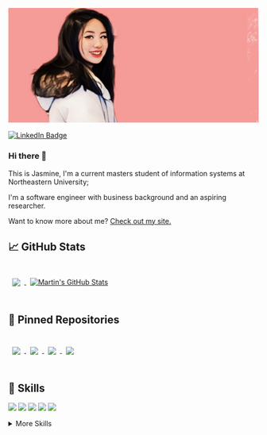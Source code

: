 

<!--
**JasmnC/JasmnC** is a ✨ _special_ ✨ repository because its `README.md` (this file) appears on your GitHub profile.

Here are some ideas to get you started:

- 🔭 I’m currently working on ...
- 🌱 I’m currently learning ...
- 👯 I’m looking to collaborate on ...
- 🤔 I’m looking for help with ...
- 💬 Ask me about ...
- 📫 How to reach me: ...
- 😄 Pronouns: ...
- ⚡ Fun fact: ...
-->

![Banner](https://github.com/JasmnC/JasmnC/blob/main/pro.jpg)

[![LinkedIn Badge](https://img.shields.io/badge/LinkedIn-Profile-informational?style=flat&logo=linkedin&logoColor=white&color=0D76A8)](https://www.linkedin.com/in/jasmine-yj-chen/)

### Hi there 👋

This is Jasmine, I'm a current masters student of information systems at Northeastern University;

I'm a software engineer with business background and an aspiring researcher.

Want to know more about me? [Check out my site.](https://jasmnc.github.io)

## &#x1f4c8; GitHub Stats

<br>
<a href="https://github.com/jasmnc">
  <img align="center" style="margin:0.5rem" src="https://github-readme-stats.vercel.app/api?username=jasmnc&count_private=true&show_icons=true&theme=tokyonight&hide=stars" />
</a>

<a href="https://github.com/jasmnc">
  <img align="center" style="margin:0.5rem" src="https://github-readme-stats.vercel.app/api/top-langs/?username=Jasmnc&theme=tokyonight&layout=compact" alt="Martin's GitHub Stats" />
</a>

<br>

<br>

## 📌 Pinned Repositories

<br>

<a href="https://github.com/JasmnC/Final-Project-PawPal">
  <img align="center" style="margin:0.5rem" src="https://github-readme-stats.vercel.app/api/pin/?username=jasmnc&repo=Final-Project-PawPal&theme=tokyonight" />
</a>
<a href="https://github.com/JasmnC/Word-Puzzle-Game">
  <img align="center" style="margin:0.5rem" src="https://github-readme-stats.vercel.app/api/pin/?username=jasmnc&repo=Word-Puzzle-Game&theme=tokyonight" />
</a>
<a href="https://github.com/JasmnC/PlusRental">
  <img align="center" style="margin:0.5rem" src="https://github-readme-stats.vercel.app/api/pin/?username=jasmnc&repo=PlusRental&theme=tokyonight" />
</a>
<a href="https://github.com/JasmnC/storybook">
  <img align="center" style="margin:0.5rem" src="https://github-readme-stats.vercel.app/api/pin/?username=jasmnc&repo=storybook&theme=tokyonight" />
</a>
<br>




<br>

## 💼 Skills

![](https://img.shields.io/badge/Code-Java-informational?style=flat&logo=Java&logoColor=white&color=4682B4)
![](https://img.shields.io/badge/Code-Python-informational?style=flat&logo=Python&logoColor=white&color=FFDB58)
![](https://img.shields.io/badge/Framework-Django-informational?style=flat&logo=Python&logoColor=white&color=023020)
![](https://img.shields.io/badge/Database-MySQL-informational?style=flat&logo=MySQL&logoColor=white&color=6F8FAF)
![](https://img.shields.io/badge/OS-Linux-informational?style=flat&logo=Linux&logoColor=white&color=FCE205)

<details>
<summary>More Skills</summary>

</details>

<br>
